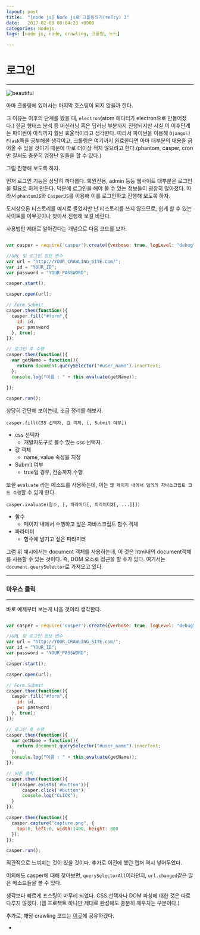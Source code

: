 ```yaml
---
layout: post
title:  "[node js] Node js로 크롤링하기(reTry) 3"
date:   2017-02-08 00:04:23 +0900
categories: Nodejs
tags: [node js, node, crawling, 크롤링, 노드]

---
```


# 로그인

---

![beautiful](http://farm5.static.flickr.com/4089/5061528905_13d8d546b8_z.jpg)

아마 크롤링에 있어서는 마지막 호스팅이 되지 않을까 한다.

그 이유는 이후의 단계를 봤을 때, `electron`(atom 에디터가 electron으로 만들어졌다.) 한글 형태소 분석 등 머신러닝 혹은 딥러닝 부분까지 진행되지만 사실 이 이후단계는 파이썬이 아직까지 훨씬 효율적이라고 생각한다. 따라서 파이썬을 이용해 `Django`나 `Flask`쪽을 공부해볼 생각이고, 크롤링은 여기까지 완료한다면 아마 대부분의 내용을 긁어올 수 있을 것이기 때문에 따로 더이상 적지 않으려고 한다.(phantom, casper, cron 만 잘써도 충분히 엄청난 일들을 할 수 있다.)

그럼 진행해 보도록 하자.

먼저 로그인 기능은 상당히 까다롭다. 회원전용, admin 등등 웹사이트 대부분은 로그인을 필요로 하게 만든다. 덕분에 로그인을 해야 볼 수 있는 정보들이 굉장히 많아졌다. 따라서 `phantomJS`와 `CasperJS`를 이용해 이를 로그인하고 진행해 보도록 하자.

도서상으론 티스토리를 예시로 들었지만 난 티스토리를 쓰지 않으므로, 쉽게 할 수 있는 사이트를 아무곳이나 찾아서 진행해 보길 바란다.

사용법만 제대로 알아간다는 개념으로 다음 코드를 보자.

``` javascript

var casper = require('casper').create({verbose: true, logLevel: "debug"});

//URL 및 로그인 정보 변수
var url = "http://YOUR_CRAWLING_SITE.com/";
var id = "YOUR_ID";
var password = "YOUR_PASSWORD";

casper.start();

casper.open(url);

// Form.Submit
casper.then(function(){
  casper.fill("#form",{
    id: id,
    pw: password
  }, true);
});

// 로그인 후 수행
casper.then(function(){
  var getName = function(){
    return document.querySelector("#user_name").innerText;
  };
  console.log("이름 : " + this.evaluate(getName));

});

casper.run();

```

상당히 간단해 보이는데, 조금 정리를 해보자.

`casper.fill(CSS 선택자, 값 객체, [, Submit 여부])`

* css 선택자
  - 개발자도구로 볼수 있는 css 선택자.
* 값 객체
  - name, value 속성을 지정
* Submit 여부
  - true일 경우, 전송까지 수행

또한 `evaluate` 라는 메소드를 사용하는데, 이는 `웹 페이지 내에서 임의의 자바스크립트 코드 수행`할 수 있게 한다.

`casper.ivaluate(함수, [, 파라미터[, 파라미터2[, ...]]])`

* 함수
  - 페이지 내에서 수행하고 싶은 자바스크립트 함수 객체
* 파라미터
  - 함수에 넘기고 싶은 파라미터

그럼 위 예시에서는 document 객체를 사용하는데, 이 것은 html내의 document객체를 사용할 수 있는 것이다. 즉, DOM 요소로 접근을 할 수가 있다. 여기서는 `document.querySelector`로 가져오고 있다.

---

### 마우스 클릭

---

바로 예제부터 보는게 나을 것이라 생각한다.

``` javascript

var casper = require('casper').create({verbose: true, logLevel: "debug"});

//URL 및 로그인 정보 변수
var url = "http://YOUR_CRAWLING_SITE.com/";
var id = "YOUR_ID";
var password = "YOUR_PASSWORD";

casper.start();

casper.open(url);

// Form.Submit
casper.then(function(){
  casper.fill("#form",{
    id: id,
    pw: password
  }, true);
});

// 로그인 후 수행
casper.then(function(){
  var getName = function(){
    return document.querySelector("#user_name").innerText;
  };
  console.log("이름 : " + this.evaluate(getName));
});

// 버튼 클릭
casper.then(function(){
  if(casper.exists('#button')){
      casper.click('#button');
      console.log("CLICK");
  }
});

casper.then(function(){
  casper.capture("capture.png", {
    top:0, left:0, width:1400, height: 800
  });
});

casper.run();

```

직관적으로 느껴지는 것이 있을 것이다. 추가로 이전에 했던 캡쳐 역시 넣어두었다.

이외에도 casper에 대해 찾아보면, `querySelectorAll`이라던지, `url.changed`같은 많은 메소드들을 볼 수 있다.

생각보다 빠르게 포스팅이 마무리 되었다. CSS 선택자나 DOM 파싱에 대한 것은 따로 다루지 않겠다. (웹 프로젝트 하나만 제대로 완성해도 충분히 깨우치는 부분이다.)

추가로, 해당 crawling 코드는 [이곳]()에 공유하겠다.












-
